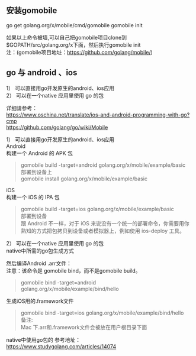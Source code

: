 
  
安装gomobile  
----------------  
go get golang.org/x/mobile/cmd/gomobile
gomobile init

如果以上命令被墙,可以自己把gomobile项目clone到$GOPATH/src/golang.org/x下面，然后执行gomobile init  
注：(gomobile项目地址：https://github.com/golang/mobile/)   
  
  
go 与 android 、ios  
----------------
1） 可以直接用go开发原生的android、ios应用  
2） 可以在一个native 应用里使用 go 的包  
  
详细请参考：  
https://www.oschina.net/translate/ios-and-android-programming-with-go?cmp  
https://github.com/golang/go/wiki/Mobile  
  
  
1） 可以直接用go开发原生的android、ios应用  
Android  
构建一个 Android 的 APK 包  
> gomobile build -target=android golang.org/x/mobile/example/basic  
部署到设备上  
> gomobile install golang.org/x/mobile/example/basic  

iOS  
构建一个 iOS 的 IPA 包  
> gomobile build -target=ios golang.org/x/mobile/example/basic  
部署到设备  
跟 Android 不一样，对于 iOS   来说没有一个统一的部署命令，你需要用你熟知的方式把包拷贝到设备或者模拟器上，例如使用 ios-deploy 工具。  
  
  
  
2） 可以在一个native 应用里使用 go 的包  
native中所需的go包生成方式

然后编译Android .arr文件：  
注意：该命令是 gomobile bind，而不是gomobile build。  
> gomobile bind -target=android golang.org/x/mobile/example/bind/hello  

生成iOS用的.framework文件  
> gomobile bind -target=ios golang.org/x/mobile/example/bind/hello  
备注:  
Mac 下.arr和.framework文件会被放在用户根目录下面  
  
native中使用go包的 参考地址：  
https://www.studygolang.com/articles/14074    
  




